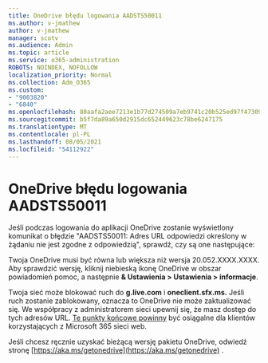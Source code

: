 ```yaml
---
title: OneDrive błędu logowania AADSTS50011
ms.author: v-jmathew
author: v-jmathew
manager: scotv
ms.audience: Admin
ms.topic: article
ms.service: o365-administration
ROBOTS: NOINDEX, NOFOLLOW
localization_priority: Normal
ms.collection: Adm_O365
ms.custom:
- "9003820"
- "6840"
ms.openlocfilehash: 80aafa2aee7213e1b77d274509a7eb9741c20b525ed97f473093ac8c6514f3c7
ms.sourcegitcommit: b5f7da89a650d2915dc652449623c78be6247175
ms.translationtype: MT
ms.contentlocale: pl-PL
ms.lasthandoff: 08/05/2021
ms.locfileid: "54112922"
---
```

# <a name="onedrive-login-error-aadsts50011"></a>OneDrive błędu logowania AADSTS50011

Jeśli podczas logowania do aplikacji OneDrive zostanie wyświetlony komunikat o błędzie "AADSTS50011: Adres URL odpowiedzi określony w żądaniu nie jest zgodne z odpowiedzią", sprawdź, czy są one następujące:

Twoja OneDrive musi być równa lub większa niż wersja 20.052.XXXX.XXXX. Aby sprawdzić wersję, kliknij niebieską ikonę OneDrive w obszar powiadomień pomoc, a następnie **& Ustawienia > Ustawienia > informacje**.

Twoja sieć może blokować ruch do **g.live.com** i **oneclient.sfx.ms.** Jeśli ruch zostanie zablokowany, oznacza to OneDrive nie może zaktualizować się. We współpracy z administratorem sieci upewnij się, że masz dostęp do tych adresów URL. [Te punkty końcowe powinny](https://docs.microsoft.com/microsoft-365/enterprise/urls-and-ip-address-ranges?view=o365-worldwide) być osiągalne dla klientów korzystających z Microsoft 365 sieci web.

Jeśli chcesz ręcznie uzyskać bieżącą wersję pakietu OneDrive, odwiedź stronę [https://aka.ms/getonedrive](https://aka.ms/getonedrive) .
